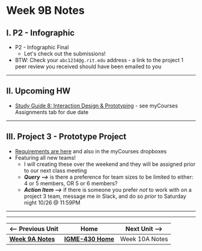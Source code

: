 # Week 9B Notes

## I. P2 - Infographic 

- P2 - Infographic Final
  - Let's check out the submissions!
- BTW: Check your `abc1234@g.rit.edu` address - a link to the project 1 peer review you received should have been emailed to you
 
---

## II. Upcoming HW
- [Study Guide 8: Interaction Design & Prototyping](https://docs.google.com/document/d/1gRDgkQNEEACPyXCWzBotQ03IAfYR41UmgKcGhz1I4wo/edit?tab=t.0#heading=h.yhu4oq3rbp7z) - see myCourses Assignments tab for due date

---

## III. Project 3 - Prototype Project
- [Requirements are here](../documents/p3-interactive-prototype.md) and also in the myCourses dropboxes
- Featuring all new teams!
  - I will creating these over the weekend and they will be assigned prior to our next class meeting
  - ***Query -->*** is there a preference for team sizes to be limited to either: 4 or 5 members, OR 5 or 6 members?
  - ***Action Item -->*** if there is someone you prefer *not* to work with on a project 3 team, message me in Slack, and do so *prior* to Saturday night 10/26 @ 11:59PM

---
---

| <-- Previous Unit | Home | Next Unit -->
| --- | --- | --- 
|  [**Week 9A Notes**](9A.md)  |  [**IGME-430 Home**](../) | Week 10A Notes
